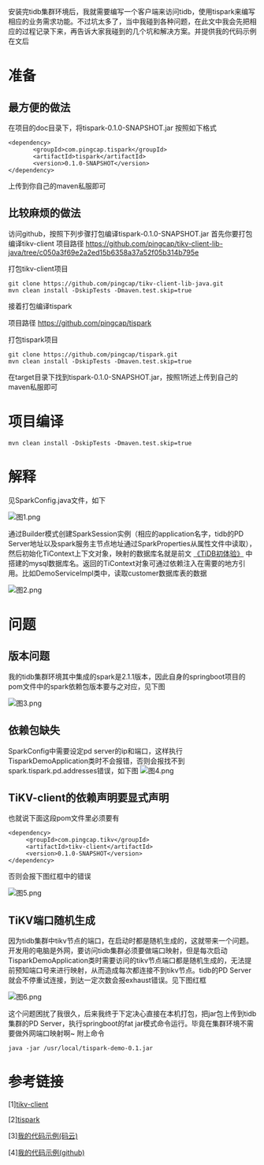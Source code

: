 
安装完tidb集群环境后，我就需要编写一个客户端来访问tidb，使用tispark来编写相应的业务需求功能。不过坑太多了，当中我碰到各种问题，在此文中我会先把相应的过程记录下来，再告诉大家我碰到的几个坑和解决方案。并提供我的代码示例在文后

# 准备

## 最方便的做法

在项目的doc目录下，将tispark-0.1.0-SNAPSHOT.jar
按照如下格式

```
<dependency>
       <groupId>com.pingcap.tispark</groupId>
       <artifactId>tispark</artifactId>
       <version>0.1.0-SNAPSHOT</version>
</dependency>
```

上传到你自己的maven私服即可

## 比较麻烦的做法

访问github，按照下列步骤打包编译tispark-0.1.0-SNAPSHOT.jar
首先你要打包编译tikv-client
项目路径
https://github.com/pingcap/tikv-client-lib-java/tree/c050a3f69e2a2ed15b6358a37a52f05b314b795e

打包tikv-client项目
```
git clone https://github.com/pingcap/tikv-client-lib-java.git
mvn clean install -DskipTests -Dmaven.test.skip=true
```
接着打包编译tispark

项目路径
https://github.com/pingcap/tispark

打包tispark项目
```
git clone https://github.com/pingcap/tispark.git
mvn clean install -DskipTests -Dmaven.test.skip=true
```
在target目录下找到tispark-0.1.0-SNAPSHOT.jar，按照1所述上传到自己的maven私服即可

# 项目编译

```
mvn clean install -DskipTests -Dmaven.test.skip=true
```

# 解释

见SparkConfig.java文件，如下

![图1.png](http://upload-images.jianshu.io/upload_images/3901033-0885c68b4b3c0a91.png?imageMogr2/auto-orient/strip%7CimageView2/2/w/1240)



通过Builder模式创建SparkSession实例（相应的application名字，tidb的PD Server地址以及spark服务主节点地址通过SparkProperties从属性文件中读取），然后初始化TiContext上下文对象，映射的数据库名就是前文
[《TiDB初体验》](http://www.jianshu.com/p/7bd05b55b182) 中搭建的mysql数据库名。返回的TiContext对象可通过依赖注入在需要的地方引用。比如DemoServiceImpl类中，读取customer数据库表的数据

![图2.png](http://upload-images.jianshu.io/upload_images/3901033-aced4ea62dfde3e6.png?imageMogr2/auto-orient/strip%7CimageView2/2/w/1240)

# 问题

## 版本问题

我的tidb集群环境其中集成的spark是2.1.1版本，因此自身的springboot项目的pom文件中的spark依赖包版本要与之对应，见下图

![图3.png](http://upload-images.jianshu.io/upload_images/3901033-5805bfa7b1be069e.png?imageMogr2/auto-orient/strip%7CimageView2/2/w/1240)

## 依赖包缺失

SparkConfig中需要设定pd server的ip和端口，这样执行TisparkDemoApplication类时不会报错，否则会报找不到spark.tispark.pd.addresses错误，如下图
![图4.png](http://upload-images.jianshu.io/upload_images/3901033-0a4603a1381ca18a.png?imageMogr2/auto-orient/strip%7CimageView2/2/w/1240)

## TiKV-client的依赖声明要显式声明

也就说下面这段pom文件里必须要有
```
<dependency>
     <groupId>com.pingcap.tikv</groupId>
     <artifactId>tikv-client</artifactId>
     <version>0.1.0-SNAPSHOT</version>
</dependency>
```
否则会报下图红框中的错误

![图5.png](http://upload-images.jianshu.io/upload_images/3901033-473447bd104cf4ce.png?imageMogr2/auto-orient/strip%7CimageView2/2/w/1240)

## TiKV端口随机生成

因为tidb集群中tikv节点的端口，在启动时都是随机生成的，这就带来一个问题。开发用的电脑是外网，要访问tidb集群必须要做端口映射，但是每次启动TisparkDemoApplication类时需要访问的tikv节点端口都是随机生成的，无法提前预知端口号来进行映射，从而造成每次都连接不到tikv节点。tidb的PD Server就会不停重试连接，到达一定次数会报exhaust错误。见下图红框


![图6.png](http://upload-images.jianshu.io/upload_images/3901033-b0d3dcb99e7e36be.png?imageMogr2/auto-orient/strip%7CimageView2/2/w/1240)

这个问题困扰了我很久，后来我终于下定决心直接在本机打包，把jar包上传到tidb集群的PD Server，执行springboot的fat jar模式命令运行。毕竟在集群环境不需要做外网端口映射啊~
附上命令
```
java -jar /usr/local/tispark-demo-0.1.jar
```

# 参考链接

[1][tikv-client](https://github.com/pingcap/tikv-client-lib-java/tree/c050a3f69e2a2ed15b6358a37a52f05b314b795e)

[2][tispark](https://github.com/pingcap/tispark)

[3][我的代码示例(码云)](https://gitee.com/darkranger/tispark-demo)

[4][我的代码示例(github)](https://github.com/wujunshen/tispark-demo)